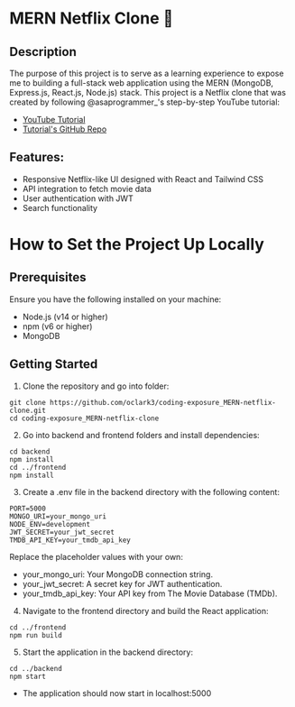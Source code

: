 # MERN Netflix Clone 🎥

## Description

The purpose of this project is to serve as a learning experience to expose me to building a full-stack web application using the MERN (MongoDB, Express.js, React.js, Node.js) stack. This project is a Netflix clone that was created by following @asaprogrammer_'s step-by-step YouTube tutorial: 
- [YouTube Tutorial](https://www.youtube.com/watch?v=gRroBZczKAU)
- [Tutorial's GitHub Repo](https://github.com/burakorkmez/mern-netflix-clone?tab=readme-ov-file)

## Features:

- Responsive Netflix-like UI designed with React and Tailwind CSS
- API integration to fetch movie data
- User authentication with JWT
- Search functionality

# How to Set the Project Up Locally

## Prerequisites

Ensure you have the following installed on your machine:

- Node.js (v14 or higher)
- npm (v6 or higher)
- MongoDB

## Getting Started

1. Clone the repository and go into folder:
```
git clone https://github.com/oclark3/coding-exposure_MERN-netflix-clone.git
cd coding-exposure_MERN-netflix-clone
```

2. Go into backend and frontend folders and install dependencies:
```
cd backend
npm install
cd ../frontend
npm install
```

3. Create a .env file in the backend directory with the following content:
```
PORT=5000
MONGO_URI=your_mongo_uri
NODE_ENV=development
JWT_SECRET=your_jwt_secret
TMDB_API_KEY=your_tmdb_api_key
```  
Replace the placeholder values with your own:  
- your_mongo_uri: Your MongoDB connection string.
- your_jwt_secret: A secret key for JWT authentication.
- your_tmdb_api_key: Your API key from The Movie Database (TMDb).

4. Navigate to the frontend directory and build the React application:
```
cd ../frontend
npm run build
```

5. Start the application in the backend directory:
```
cd ../backend
npm start
```

- The application should now start in localhost:5000